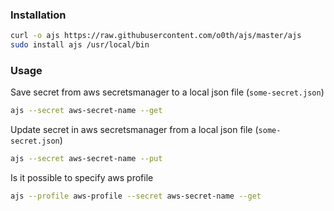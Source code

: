 ### Installation

```bash
curl -o ajs https://raw.githubusercontent.com/o0th/ajs/master/ajs
sudo install ajs /usr/local/bin
```

### Usage

Save secret from aws secretsmanager to a local json file (`some-secret.json`)

```bash
ajs --secret aws-secret-name --get
```

Update secret in aws secretsmanager from a local json file (`some-secret.json`)

```bash
ajs --secret aws-secret-name --put
```

Is it possible to specify aws profile

```bash
ajs --profile aws-profile --secret aws-secret-name --get
```
